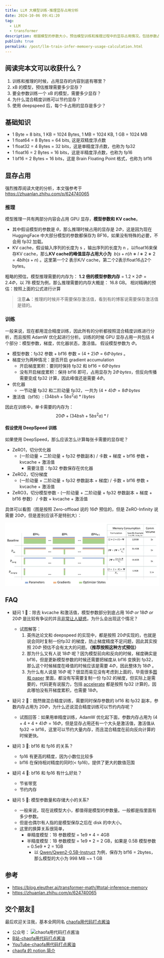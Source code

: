 ```yaml
---
title: LLM 大模型训练-推理显存占用分析
date: 2024-10-06 09:41:20
tag:
  - LLM
  - transformer
description: 根据模型的参数大小，预估模型训练和推理过程中的显存占用情况，包括参数占用显存大小、优化器占用显存大小...KV Cache 和 中间激活值的计算方式
publish: true
permalink: /post/llm-train-infer-memoery-usage-calculation.html
---
```


## 阅读完本文可以收获什么？

1. 训练和推理的时候，占用显存的内容到底有哪里？
2. xB 的模型，预估推理需要多少显存？
3. 要全参数训练一个 xB 的模型，需要多少显存？
4. 为什么混合精度训练可以节约显存？
5. 使用 deepspeed 后，每个卡占用的显存是多少？

## 基础知识

- 1 Byte = 8 bits, 1 KB = 1024 Bytes, 1 MB = 1024 KB, 1 GB = 1024 MB
- 1 float64 = 8 Bytes = 64 bits, 这是双精度浮点数
- 1 float32 = 4 Bytes = 32 bits，这是单精度浮点数，也称为 fp32
- 1 float16 = 2 Bytes = 16 bits，这是半精度浮点数，也称为 fp16
- 1 bf16 = 2 Bytes = 16 bits，这是 Brain Floating Point 格式，也称为 bf16

## 显存占用

强烈推荐阅读大佬的分析，本文强参考于 https://zhuanlan.zhihu.com/p/624740065

### 推理

模型推理一共有两部分内容会占用 GPU 显存，**模型参数和 KV cache**。

- 其中假设模型的参数是 $\theta$，那么推理时候占用的显存是 $2 \Phi$，这是因为现在 HuggingFace 中大部分模型的参数都保存为 BF16，如果没有特殊的必要，不会用 fp32 加载。
- KV cache，假设输入序列的长度为 s ，输出序列的长度为 n ，以float16来保存KV cache，那么**KV cache的峰值显存占用大小为**  $b(s+n)h∗l∗2∗2=4blh(s+n)$ 。这里第一个2 表示K/V cache，第二个2表示float16占2个bytes。


粗略的预估，模型推理需要的内存为： **1.2 倍的模型参数内存** = $1.2 \times 2 \Phi = 2.4 \Phi$，以 7B 模型为例，那么推理需要的内存大概是： 16.8 GB。
相对精确的预估：按照上面的公式进行计算

> 注意⚠️：推理的时候并不需要保存激活值，看到有的博客说需要保存激活值是错的。

### 训练

一般来说，现在都用混合精度训练，因此所有的分析都按照混合精度训练进行分析，而且按照 AdamW 优化起进行分析。训练的时候 GPU 显存占用一共包括 4 个部分：模型参数，梯度，优化器状态，激活值。 假设模型参数为 $\Phi$。

- 模型参数：fp32 参数 + bf16 参数 = $(4 + 2 )\Phi$ = $6\Phi \, bytes$ 。
- 梯度分为两种情况：是否开启 gradient accumulation
  - 开启梯度累积：要同时保持 fp32 和 bf16 = $6\Phi \, bytes$
  - 没有开启梯度累积：保持 bf16 即可，占用显存为 $2\Phi \, bytes$，但反向传播需要变成 fp32 计算，因此峰值还是需要 $4\Phi$。
- 优化器
  - 一节动量 fp32 和二阶动量 fp32，一共为 $(4 + 4) \Phi = 8\Phi \, bytes$
- 激活值（bf16）: $(34bsh + 5bs^2a)\ast l \, bytes$

因此在训练中，单卡需要的内存为： 
$$20 \Phi + (34bsh + 5bs^2a)\ast l$$

#### 假设使用 DeepSpeed 训练
如果使用 DeepSpeed，那么应该怎么计算每张卡需要的显存呢？

- ZeRO1，切分优化器
  - (一阶动量 + 二阶动量 + fp32 参数副本) / 卡数 + 梯度 + bf16 参数 + kvcache + 激活值
    - 需要注意：fp32 参数保存在优化器
- ZeRO2，切分梯度
  - (一阶动量 + 二阶动量 + fp32 参数副本 + 梯度) / 卡数 + bf16 参数 + kvcache + 激活值
- ZeRO3，切分模型参数 - (一阶动量 + 二阶动量 + fp32 参数副本 + 梯度 + bf16 参数） / 卡数 + kvcache + 激活值

具体可以看图（图是按照 Zero-offload 说的 $16\Phi$ 预估的，但是 ZeRO-Infinity 说需要 $20\Phi$，但是差别应该不是特别大）：

![大模型训练推理时候的显存占用计算-20241006094016066.webp](/blog_imgs/20241006094016066.png)

## FAQ

- 疑问 1 🤔：除去 kvcache 和激活值，模型参数部分到底占用 $16\Phi \; or \; 18\Phi \; or \; 20\Phi$ 是比较有争议的并且[非常让人疑惑](https://github.com/huggingface/accelerate/issues/2659)，为什么会出现这个情况？
  - 试图解答：
    1. 英伟达论文和 deepspeed 的实现中，都是按照 $20\Phi$实现的，也就是说会同时复制一份fp32 的梯度，防止梯度精度不足问题，因此其实按照 $20 \Phi$ 预估不会有太大的问题。**（推荐按照这种方式预估）**
    2. 那为什么又有人说 $18\Phi$ 呢？因为模型前向和反向的时候，梯度确实是 bf16，但是更新模型参数的时候还需要把梯度从 bf16 变换到 fp32，那么这个时候梯度在峰值的时候应该是需要 $4\Phi$，因此整体为 $18 \Phi$ 。
    3. 为什么有人说是 $16\Phi$ 呢？很显而易见没有考虑到上面的，毕竟很多[图和 paper](https://github.com/microsoft/DeepSpeed/issues/1137) 里面，都没有写需要复制一份 fp32 的梯度，但实际上是需要的，代码更有说服力，包括 [accelerate](https://github.com/huggingface/accelerate/blob/main/src/accelerate/commands/estimate.py#L215-L247) 都是按照 fp32 计算的，因此哪怕没有开梯度累积，也需要 $18\Phi$。


- 疑问 2 🤔：既然做混合精度训练，需要同时保存参数的 bf16 和 fp32 副本，参数内存占用为 $20\Phi$，为什么还说混合精度训练可以节约内存呢？
  - 试图回答：如果用单精度训练，AdamW 优化起下面，参数内存占用为 $(4 + 4 + 4 + 4)\Phi = 16 \Phi$，但是显存占用还有一个大头是激活值，激活值从 fp32 -> bf16，这里可以节约大量内存，而且混合精度在前向反向计算的时候更快。


- 疑问 3 🤔: bf16 和 fp16 的关系？
  - fp16 有更高的精度，因为小数位比较多
  - bf16 在保持相对精度的同时(< fp16)，提供了更大的数值范围

  
- 疑问 4 🤔: bf16 和 fp16 有什么好处？
  - 节省带宽
  - 节约内存


- 疑问 5 🤔: 模型参数量和存储大小的关系?
  - 一般来说，现在说模型大小，都值得是模型的参数量。一般都是指里面有多少参数。
  - 但是也偶尔有人指的是模型保存之后在 disk 的中大小。
  - 这里的换算关系很简单，
    - 单精度模型：1B 参数模型 = 1e9 \* 4 = 4GB
    - 半精度模型：1B 参数模型 = 1e9 * 2 = 2 GB，如果是 0.5B 模型参数 = 0.5e9 * 2 = 1GB
      - 以 [Qwen/Qwen2-0.5B-Instruct](https://huggingface.co/Qwen/Qwen2-0.5B-Instruct) 为例，保存为 bf16 = 2bytes，那么模型的大小为 998 MB ~= 1 GB

## 参考

- https://blog.eleuther.ai/transformer-math/#total-inference-memory
- https://zhuanlan.zhihu.com/p/624740065


## 交个朋友🤣
最后欢迎关注我，基本全网同名 [chaofa用代码打点酱油](https://bruceyuan.com/)
- 公众号： ![chaofa用代码打点酱油](https://bruceyuan.com/llms-zero-to-hero/chaofa-wechat-official-account.png)
- [B站-chaofa用代码打点酱油](https://space.bilibili.com/12420432)
- [YouTube-chaofa用代码打点酱油](https://www.youtube.com/@bbruceyuan)
- [chaofa 的 notion 简介](https://chaofa.notion.site/11a569b3ecce49b2826d679f5e2fdb54)
